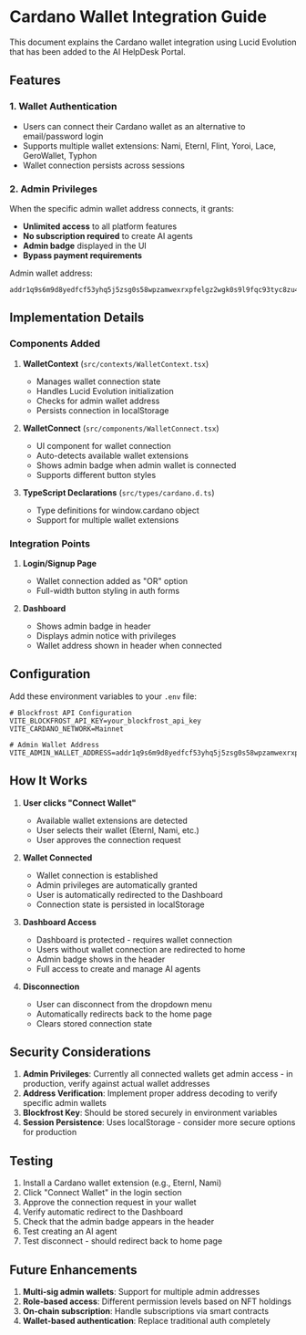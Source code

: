 # Cardano Wallet Integration Guide

This document explains the Cardano wallet integration using Lucid Evolution that has been added to the AI HelpDesk Portal.

## Features

### 1. Wallet Authentication
- Users can connect their Cardano wallet as an alternative to email/password login
- Supports multiple wallet extensions: Nami, Eternl, Flint, Yoroi, Lace, GeroWallet, Typhon
- Wallet connection persists across sessions

### 2. Admin Privileges
When the specific admin wallet address connects, it grants:
- **Unlimited access** to all platform features
- **No subscription required** to create AI agents
- **Admin badge** displayed in the UI
- **Bypass payment requirements**

Admin wallet address:
```
addr1q9s6m9d8yedfcf53yhq5j5zsg0s58wpzamwexrxpfelgz2wgk0s9l9fqc93tyc8zu4z7hp9dlska2kew9trdg8nscjcq3sk5s3
```

## Implementation Details

### Components Added

1. **WalletContext** (`src/contexts/WalletContext.tsx`)
   - Manages wallet connection state
   - Handles Lucid Evolution initialization
   - Checks for admin wallet address
   - Persists connection in localStorage

2. **WalletConnect** (`src/components/WalletConnect.tsx`)
   - UI component for wallet connection
   - Auto-detects available wallet extensions
   - Shows admin badge when admin wallet is connected
   - Supports different button styles

3. **TypeScript Declarations** (`src/types/cardano.d.ts`)
   - Type definitions for window.cardano object
   - Support for multiple wallet extensions

### Integration Points

1. **Login/Signup Page**
   - Wallet connection added as "OR" option
   - Full-width button styling in auth forms

2. **Dashboard**
   - Shows admin badge in header
   - Displays admin notice with privileges
   - Wallet address shown in header when connected

## Configuration

Add these environment variables to your `.env` file:

```env
# Blockfrost API Configuration
VITE_BLOCKFROST_API_KEY=your_blockfrost_api_key
VITE_CARDANO_NETWORK=Mainnet

# Admin Wallet Address
VITE_ADMIN_WALLET_ADDRESS=addr1q9s6m9d8yedfcf53yhq5j5zsg0s58wpzamwexrxpfelgz2wgk0s9l9fqc93tyc8zu4z7hp9dlska2kew9trdg8nscjcq3sk5s3
```

## How It Works

1. **User clicks "Connect Wallet"**
   - Available wallet extensions are detected
   - User selects their wallet (Eternl, Nami, etc.)
   - User approves the connection request

2. **Wallet Connected**
   - Wallet connection is established
   - Admin privileges are automatically granted
   - User is automatically redirected to the Dashboard
   - Connection state is persisted in localStorage

3. **Dashboard Access**
   - Dashboard is protected - requires wallet connection
   - Users without wallet connection are redirected to home
   - Admin badge shows in the header
   - Full access to create and manage AI agents

4. **Disconnection**
   - User can disconnect from the dropdown menu
   - Automatically redirects back to the home page
   - Clears stored connection state

## Security Considerations

1. **Admin Privileges**: Currently all connected wallets get admin access - in production, verify against actual wallet addresses
2. **Address Verification**: Implement proper address decoding to verify specific admin wallets
3. **Blockfrost Key**: Should be stored securely in environment variables
4. **Session Persistence**: Uses localStorage - consider more secure options for production

## Testing

1. Install a Cardano wallet extension (e.g., Eternl, Nami)
2. Click "Connect Wallet" in the login section
3. Approve the connection request in your wallet
4. Verify automatic redirect to the Dashboard
5. Check that the admin badge appears in the header
6. Test creating an AI agent
7. Test disconnect - should redirect back to home page

## Future Enhancements

1. **Multi-sig admin wallets**: Support for multiple admin addresses
2. **Role-based access**: Different permission levels based on NFT holdings
3. **On-chain subscription**: Handle subscriptions via smart contracts
4. **Wallet-based authentication**: Replace traditional auth completely 